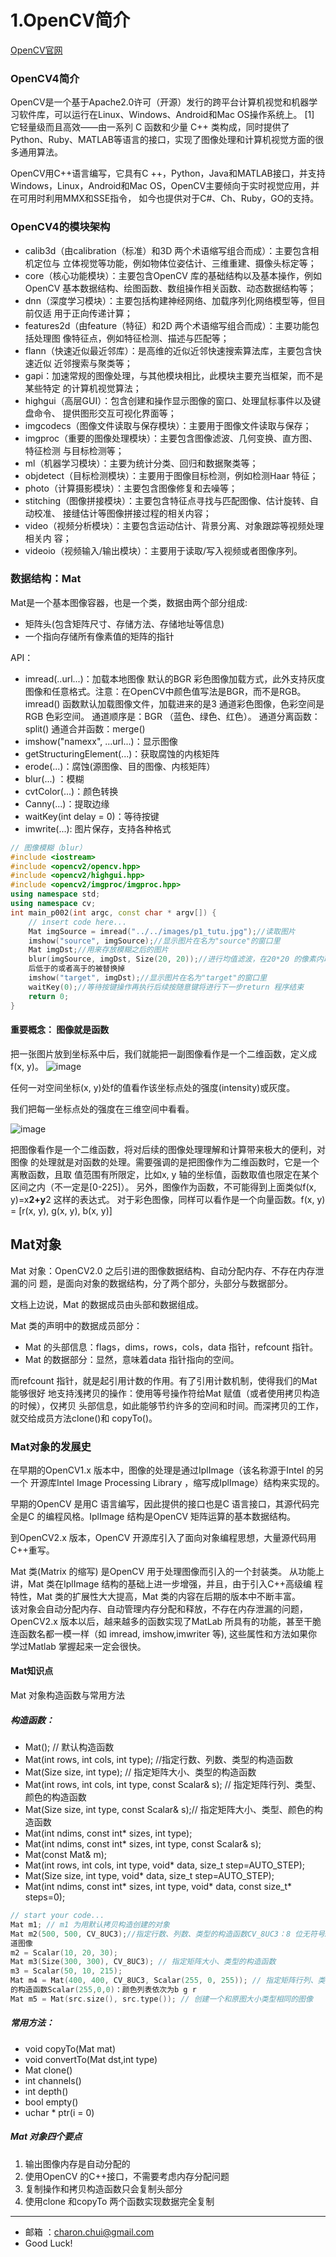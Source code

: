1.OpenCV简介
===

[OpenCV官网](https://opencv.org/)


### OpenCV4简介

OpenCV是一个基于Apache2.0许可（开源）发行的跨平台计算机视觉和机器学习软件库，可以运行在Linux、Windows、Android和Mac OS操作系统上。 [1] 它轻量级而且高效——由一系列 C 函数和少量 C++ 类构成，同时提供了Python、Ruby、MATLAB等语言的接口，实现了图像处理和计算机视觉方面的很多通用算法。

OpenCV用C++语言编写，它具有C ++，Python，Java和MATLAB接口，并支持Windows，Linux，Android和Mac OS，OpenCV主要倾向于实时视觉应用，并在可用时利用MMX和SSE指令， 如今也提供对于C#、Ch、Ruby，GO的支持。


### OpenCV4的模块架构

- calib3d（由calibration（标准）和3D 两个术语缩写组合而成）：主要包含相机定位与
立体视觉等功能，例如物体位姿估计、三维重建、摄像头标定等；
- core（核心功能模块）：主要包含OpenCV 库的基础结构以及基本操作，例如OpenCV
基本数据结构、绘图函数、数组操作相关函数、动态数据结构等；
- dnn（深度学习模块）：主要包括构建神经网络、加载序列化网络模型等，但目前仅适
用于正向传递计算；
- features2d（由feature（特征）和2D 两个术语缩写组合而成）：主要功能包括处理图
像特征点，例如特征检测、描述与匹配等；
- flann（快速近似最近邻库）：是高维的近似近邻快速搜索算法库，主要包含快速近似
近邻搜索与聚类等；
- gapi：加速常规的图像处理，与其他模块相比，此模块主要充当框架，而不是某些特定
的计算机视觉算法；
- highgui（高层GUI）：包含创建和操作显示图像的窗口、处理鼠标事件以及键盘命令、
提供图形交互可视化界面等；
- imgcodecs（图像文件读取与保存模块）：主要用于图像文件读取与保存；
- imgproc（重要的图像处理模块）：主要包含图像滤波、几何变换、直方图、特征检测
与目标检测等；
- ml（机器学习模块）：主要为统计分类、回归和数据聚类等；
- objdetect（目标检测模块）：主要用于图像目标检测，例如检测Haar 特征；
- photo（计算摄影模块）：主要包含图像修复和去噪等；
- stitching（图像拼接模块）：主要包含特征点寻找与匹配图像、估计旋转、自动校准、
接缝估计等图像拼接过程的相关内容；
- video（视频分析模块）：主要包含运动估计、背景分离、对象跟踪等视频处理相关内
容；
- videoio（视频输入/输出模块）：主要用于读取/写入视频或者图像序列。


### 数据结构：Mat

Mat是一个基本图像容器，也是一个类，数据由两个部分组成:   
- 矩阵头(包含矩阵尺寸、存储方法、存储地址等信息)
- 一个指向存储所有像素值的矩阵的指针

API：
- imread(..url...)：加载本地图像
	默认的BGR 彩色图像加载方式，此外支持灰度图像和任意格式。注意：在OpenCV中颜色值写法是BGR，而不是RGB。
    imread() 函数默认加载图像文件，加载进来的是3 通道彩色图像，色彩空间是RGB 色彩空间。
    通道顺序是：BGR （蓝色、绿色、红色）。
    通道分离函数：split()
    通道合并函数：merge()
- imshow("namexx", ...url...)：显示图像
- getStructuringElement(...)：获取腐蚀的内核矩阵
- erode(...)：腐蚀(源图像、目的图像、内核矩阵）
- blur(...) ：模糊
- cvtColor(...)：颜色转换
- Canny(...)：提取边缘
- waitKey(int delay = 0)：等待按键
- imwrite(...): 图片保存，支持各种格式

```c++
// 图像模糊（blur）
#include <iostream>
#include <opencv2/opencv.hpp>
#include <opencv2/highgui.hpp>
#include <opencv2/imgproc/imgproc.hpp>
using namespace std;
using namespace cv;
int main_p002(int argc, const char * argv[]) {
	// insert code here...
	Mat imgSource = imread("../../images/p1_tutu.jpg");//读取图片
	imshow("source", imgSource);//显示图片在名为"source"的窗口里
	Mat imgDst;//用来存放模糊之后的图片
	blur(imgSource, imgDst, Size(20, 20));//进行均值滤波，在20*20 的像素内取平均值然
	后低于的或者高于的被替换掉
	imshow("target", imgDst);//显示图片在名为"target"的窗口里
	waitKey(0);//等待按键操作再执行后续按随意键将进行下一步return 程序结束
	return 0;
}
```


#### 重要概念： 图像就是函数

把一张图片放到坐标系中后，我们就能把一副图像看作是一个二维函数，定义成
f(x, y)。
![image](https://github.com/CharonChui/Pictures/blob/master/opencv_image_two.png?raw=true)


任何一对空间坐标(x, y)处f的值看作该坐标点处的强度(intensity)或灰度。

我们把每一坐标点处的强度在三维空间中看看。

![image](https://github.com/CharonChui/Pictures/blob/master/opencv_image_san.png?raw=true)


把图像看作是一个二维函数，将对后续的图像处理理解和计算带来极大的便利，对图像
的处理就是对函数的处理。需要强调的是把图像作为二维函数时，它是一个离散函数，且取
值范围有所限定，比如x, y 轴的坐标值，函数取值也限定在某个区间之内（不一定是[0-225]）。
另外，图像作为函数，不可能得到上面类似f(x, y)=x**2+y**2 这样的表达式。
对于彩色图像，同样可以看作是一个向量函数。f(x, y) = [r(x, y), g(x, y), b(x, y)]


## Mat对象

Mat 对象：OpenCV2.0 之后引进的图像数据结构、自动分配内存、不存在内存泄漏的问
题，是面向对象的数据结构，分了两个部分，头部分与数据部分。     

文档上边说，Mat 的数据成员由头部和数据组成。

Mat 类的声明中的数据成员部分：    
- Mat 的头部信息：flags，dims，rows，cols，data 指针，refcount 指针。
- Mat 的数据部分：显然，意味着data 指针指向的空间。

而refcount 指针，就是起引用计数的作用。有了引用计数机制，使得我们的Mat 能够很好
地支持浅拷贝的操作：使用等号操作符给Mat 赋值（或者使用拷贝构造的时候），仅拷贝
头部信息，如此能够节约许多的空间和时间。而深拷贝的工作，就交给成员方法clone()和
copyTo()。


### Mat对象的发展史

在早期的OpenCV1.x 版本中，图像的处理是通过IplImage（该名称源于Intel 的另一个
开源库Intel Image Processing Library ，缩写成IplImage）结构来实现的。

早期的OpenCV 是用C 语言编写，因此提供的接口也是C 语言接口，其源代码完全是C
的编程风格。IplImage 结构是OpenCV 矩阵运算的基本数据结构。

到OpenCV2.x 版本，OpenCV 开源库引入了面向对象编程思想，大量源代码用C++重写。

Mat 类(Matrix 的缩写) 是OpenCV 用于处理图像而引入的一个封装类。
从功能上讲，Mat 类在IplImage 结构的基础上进一步增强，并且，由于引入C++高级编
程特性，Mat 类的扩展性大大提高，Mat 类的内容在后期的版本中不断丰富。    
该对象会自动分配内存、自动管理内存分配和释放，不存在内存泄漏的问题，OpenCV2.x
版本以后，越来越多的函数实现了MatLab 所具有的功能，甚至干脆连函数名都一模一样（如
imread, imshow,imwriter 等), 这些属性和方法如果你学过Matlab 掌握起来一定会很快。


#### Mat知识点

Mat 对象构造函数与常用方法
##### 构造函数：
- Mat(); // 默认构造函数
- Mat(int rows, int cols, int type); //指定行数、列数、类型的构造函数
- Mat(Size size, int type); // 指定矩阵大小、类型的构造函数
- Mat(int rows, int cols, int type, const Scalar& s); // 指定矩阵行列、类型、颜色的构造函数
- Mat(Size size, int type, const Scalar& s);// 指定矩阵大小、类型、颜色的构造函数
- Mat(int ndims, const int* sizes, int type);
- Mat(int ndims, const int* sizes, int type, const Scalar& s);
- Mat(const Mat& m);
- Mat(int rows, int cols, int type, void* data, size_t step=AUTO_STEP);
- Mat(Size size, int type, void* data, size_t step=AUTO_STEP);
- Mat(int ndims, const int* sizes, int type, void* data, const size_t* steps=0);

```c++
// start your code...
Mat m1; // m1 为用默认拷贝构造创建的对象
Mat m2(500, 500, CV_8UC3);//指定行数、列数、类型的构造函数CV_8UC3：8 位无符号3 通
道图像
m2 = Scalar(10, 20, 30);
Mat m3(Size(300, 300), CV_8UC3); // 指定矩阵大小、类型的构造函数
m3 = Scalar(50, 10, 215);
Mat m4 = Mat(400, 400, CV_8UC3, Scalar(255, 0, 255)); // 指定矩阵行列、类型、颜色
的构造函数Scalar(255,0,0)：颜色列表依次为b g r
Mat m5 = Mat(src.size(), src.type()); // 创建一个和原图大小类型相同的图像
```

##### 常用方法：
- void copyTo(Mat mat)
- void convertTo(Mat dst,int type)
- Mat clone()
- int channels()
- int depth()
- bool empty()
- uchar * ptr(i = 0)


##### Mat 对象四个要点
1. 输出图像内存是自动分配的
2. 使用OpenCV 的C++接口，不需要考虑内存分配问题
3. 复制操作和拷贝构造函数只会复制头部分
4. 使用clone 和copyTo 两个函数实现数据完全复制











---

- 邮箱 ：charon.chui@gmail.com  
- Good Luck! 
